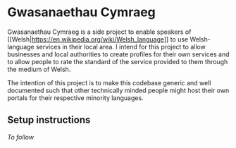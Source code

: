 # Gwasanaethau Cymraeg

Gwasanaethau Cymraeg is a side project to enable speakers of [[Welsh|https://en.wikipedia.org/wiki/Welsh_language]] 
to use Welsh-language services in their local area. I intend for this project to 
allow businesses and local authorities to create profiles for their own services 
and to allow people to rate the standard of the service provided to them 
through the medium of Welsh.

The intention of this project is to make this codebase generic and well 
documented such that other technically minded people might host their own 
portals for their respective minority languages.

## Setup instructions
_To follow_
